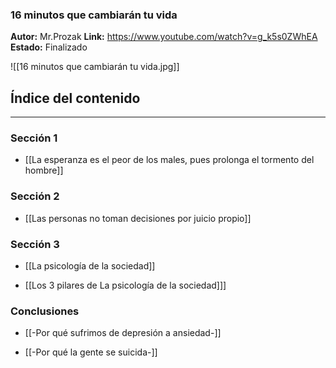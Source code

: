 ### 16 minutos que cambiarán tu vida
**Autor:** Mr.Prozak
**Link:** https://www.youtube.com/watch?v=g_k5s0ZWhEA
**Estado:** Finalizado

![[16 minutos que cambiarán tu vida.jpg]]

## Índice del contenido
---
### Sección 1
- [[La esperanza es el peor de los males, pues prolonga el tormento del hombre]]

### Sección 2
- [[Las personas no toman decisiones por juicio propio]]

### Sección 3
- [[La psicología de la sociedad]]

- [[Los 3 pilares de La psicología de la sociedad]]]

### Conclusiones
- [[-Por qué sufrimos de depresión a ansiedad-]]

- [[-Por qué la gente se suicida-]]